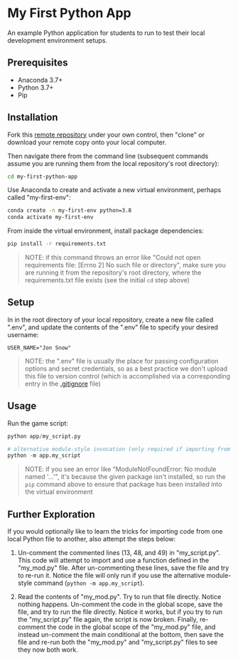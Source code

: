 # My First Python App

An example Python application for students to run to test their local development environment setups.

## Prerequisites

  + Anaconda 3.7+
  + Python 3.7+
  + Pip

## Installation

Fork this [remote repository](https://github.com/prof-rossetti/my-first-python-app) under your own control, then "clone" or download your remote copy onto your local computer.

Then navigate there from the command line (subsequent commands assume you are running them from the local repository's root directory):

```sh
cd my-first-python-app
```

Use Anaconda to create and activate a new virtual environment, perhaps called "my-first-env":

```sh
conda create -n my-first-env python=3.8
conda activate my-first-env
```

From inside the virtual environment, install package dependencies:

```sh
pip install -r requirements.txt
```

> NOTE: if this command throws an error like "Could not open requirements file: [Errno 2] No such file or directory", make sure you are running it from the repository's root directory, where the requirements.txt file exists (see the initial `cd` step above)

## Setup

In in the root directory of your local repository, create a new file called ".env", and update the contents of the ".env" file to specify your desired username:

    USER_NAME="Jon Snow"

> NOTE: the ".env" file is usually the place for passing configuration options and secret credentials, so as a best practice we don't upload this file to version control (which is accomplished via a corresponding entry in the [.gitignore](/.gitignore) file)

## Usage

Run the game script:

```py
python app/my_script.py

# alternative module-style invocation (only required if importing from one file to another):
python -m app.my_script
```

> NOTE: if you see an error like "ModuleNotFoundError: No module named '...'", it's because the given package isn't installed, so run the `pip` command above to ensure that package has been installed into the virtual environment

## Further Exploration

If you would optionally like to learn the tricks for importing code from one local Python file to another, also attempt the steps below:

1. Un-comment the commented lines (13, 48, and 49) in "my_script.py". This code will attempt to import and use a function defined in the "my_mod.py" file. After un-commenting these lines, save the file and try to re-run it. Notice the file will only run if you use the alternative module-style command (`python -m app.my_script`).

2. Read the contents of "my_mod.py". Try to run that file directly. Notice nothing happens. Un-comment the code in the global scope, save the file, and try to run the file directly. Notice it works, but if you try to run the "my_script.py" file again, the script is now broken. Finally, re-comment the code in the global scope of the "my_mod.py" file, and instead un-comment the main conditional at the bottom, then save the file and re-run both the "my_mod.py" and "my_script.py" files to see they now both work.
